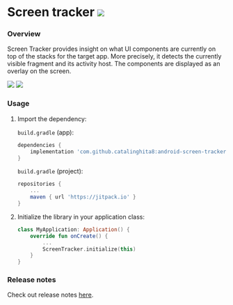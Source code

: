 # Screen tracker [![](https://jitpack.io/v/catalinghita8/android-screen-tracker.svg)](https://jitpack.io/#catalinghita8/android-screen-tracker)


### Overview
Screen Tracker provides insight on what UI components are currently on top of the stacks for the target app. More precisely, it detects the currently visible fragment and its activity host. The components are displayed as an overlay on the screen.

![](https://i.imgur.com/bUJ0Ulp.png)
![](https://i.imgur.com/OZChXcZ.png)


### Usage
1. Import the dependency:

    `build.gradle` (app):

    ``` gradle
    dependencies {
        implementation 'com.github.catalinghita8:android-screen-tracker:0.2.4-alpha'
    }
    ```

    `build.gradle` (project):

    ``` gradle
    repositories {
        ...
        maven { url 'https://jitpack.io' }
    }
    ```
2. Initialize the library in your application class:

    ``` kotlin
    class MyApplication: Application() {
        override fun onCreate() {
            ...
            ScreenTracker.initialize(this)
        }
    }
    ```

### Release notes
Check out release notes [here](releases.md).


